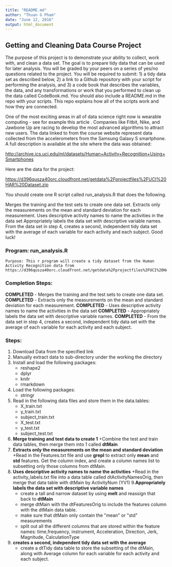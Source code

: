 ```yaml
---
title: "README.md"
author: "Thuan G Pham"
date: "June 12, 2016"
output: html_document
---
```

 

## Getting and Cleaning Data Course Project

The purpose of this project is to demonstrate your ability to collect, work with, and clean a data set. The goal is to prepare tidy data that can be used for later analysis. You will be graded by your peers on a series of yes/no questions related to the project. You will be required to submit: 1) a tidy data set as described below, 2) a link to a Github repository with your script for performing the analysis, and 3) a code book that describes the variables, the data, and any transformations or work that you performed to clean up the data called CodeBook.md. You should also include a README.md in the repo with your scripts. This repo explains how all of the scripts work and how they are connected.

One of the most exciting areas in all of data science right now is wearable computing - see for example this article . Companies like Fitbit, Nike, and Jawbone Up are racing to develop the most advanced algorithms to attract new users. The data linked to from the course website represent data collected from the accelerometers from the Samsung Galaxy S smartphone. A full description is available at the site where the data was obtained:

http://archive.ics.uci.edu/ml/datasets/Human+Activity+Recognition+Using+Smartphones

Here are the data for the project:

https://d396qusza40orc.cloudfront.net/getdata%2Fprojectfiles%2FUCI%20HAR%20Dataset.zip

You should create one R script called run_analysis.R that does the following.

Merges the training and the test sets to create one data set.
Extracts only the measurements on the mean and standard deviation for each measurement.
Uses descriptive activity names to name the activities in the data set
Appropriately labels the data set with descriptive variable names.
From the data set in step 4, creates a second, independent tidy data set with the average of each variable for each activity and each subject.
Good luck!

### Program: run_analysis.R
    Purpose: This r program will create a tidy dataset from the Human Activity Recognition data from https://d396qusza40orc.cloudfront.net/getdata%2Fprojectfiles%2FUCI%20HAR%20Dataset.zip. 
  
### Completion Steps:
**COMPLETED** - Merges the training and the test sets to create one data set.
**COMPLETED** - Extracts only the measurements on the mean and standard deviation for each measurement.
**COMPLETED** - Uses descriptive activity names to name the activities in the data set
**COMPLETED** - Appropriately labels the data set with descriptive variable names.
**COMPLETED** - From the data set in step 4, creates a second, independent tidy data set with the average of each variable for each activity and each subject.
  
### Steps:
  1. Download Data from the specified link
  2. Manually extract data to sub-directory under the working the directory
  3. Install and load the following packages:
      + reshape2
      + dplyr
      + knitr
      + rmarkdown
  4. Load the following packages:
      + stringr
  5. Read in the following data files and store them in the data.tables:
      + X_train.txt 
      + y_train.txt
      + subject_train.txt
      + X_test.txt
      + y_test.txt
      + subject_test.txt
  6. **Merge training and test data to create 1**
      +Combine the test and train data tables, then merge them into 1 called **dtMain**
  7. **Extracts only the measurements on the mean and standard deviation** 
      +Read in the Features.txt file and use **grepl** to extract only **mean** and **std** features. Get the column index, and create a column names list to subsetting  only those columns from dtMain. 
  8. **Uses descriptive activity names to name the activities** 
      +Read in the activity_labels.txt file into a data table called dtActivityNamesOrig, then merge that data table with dtMain by ActivityNum (YV1)
  9.**Appropriately labels the data set with descriptive variable names**
      + create a tall and narrow dataset by using **melt** and reassign that back to **dtMain**
      + merge dtMain with the dtFeaturesOrig to include the features column with the dtMain data table.
      + make sure that dtMain only contain the "mean" or "std" measurements
      + split out all the different columns that are stored within the feature names: time,frequency, instrument, Acceleration, Direction, Jerk, Magnitude, CalculationType
  10. **creates a second, independent tidy data set with the average**
      + create a dtTidy data table to store the subsetting of the dtMain, along with Average column for each variable for each activity and each subject.
  
